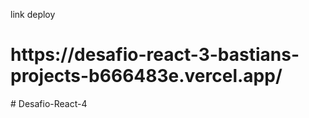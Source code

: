 
link deploy

<h1>https://desafio-react-3-bastians-projects-b666483e.vercel.app/</h1>
# Desafio-React-4
